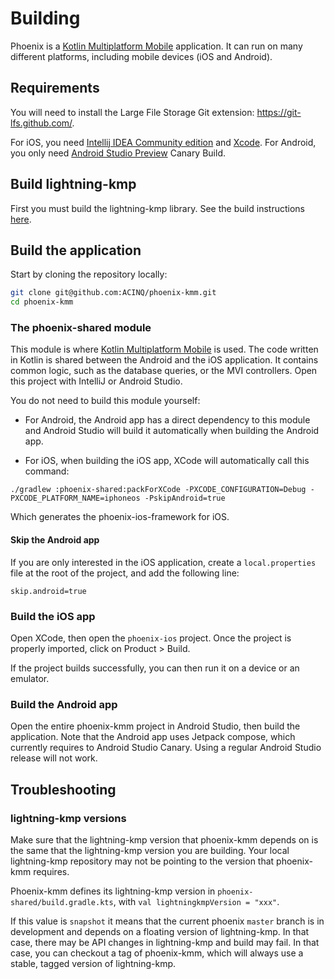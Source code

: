 # Building

Phoenix is a [Kotlin Multiplatform Mobile](https://kotlinlang.org/docs/mobile/home.html) application.
It can run on many different platforms, including mobile devices (iOS and Android).

## Requirements

You will need to install the Large File Storage Git extension: https://git-lfs.github.com/.

For iOS, you need [Intellij IDEA Community edition](https://www.jetbrains.com/idea/download/) and [Xcode](https://developer.apple.com/xcode/). For Android, you only need [Android Studio Preview](https://developer.android.com/studio/preview) Canary Build.

## Build lightning-kmp

First you must build the lightning-kmp library. See the build instructions [here](https://github.com/ACINQ/lightning-kmp/blob/master/BUILD.md).

## Build the application

Start by cloning the repository locally:

```sh
git clone git@github.com:ACINQ/phoenix-kmm.git
cd phoenix-kmm
```

### The phoenix-shared module

This module is where [Kotlin Multiplatform Mobile](https://kotlinlang.org/docs/mobile/home.html) is used. The code written in Kotlin is shared between the Android and the iOS application. It contains common logic, such as the database queries, or the MVI controllers. Open this project with IntelliJ or Android Studio.

You do not need to build this module yourself:

- For Android, the Android app has a direct dependency to this module and Android Studio will build it automatically when building the Android app. 

- For iOS, when building the iOS app, XCode will automatically call this command:

```
./gradlew :phoenix-shared:packForXCode -PXCODE_CONFIGURATION=Debug -PXCODE_PLATFORM_NAME=iphoneos -PskipAndroid=true
```

Which generates the phoenix-ios-framework for iOS.

#### Skip the Android app

If you are only interested in the iOS application, create a `local.properties` file at the root of the project, and add the following line:

```
skip.android=true
```

### Build the iOS app

Open XCode, then open the `phoenix-ios` project. Once the project is properly imported, click on Product > Build.

If the project builds successfully, you can then run it on a device or an emulator.

### Build the Android app

Open the entire phoenix-kmm project in Android Studio, then build the application. Note that the Android app uses Jetpack compose, which currently requires to Android Studio Canary. Using a regular Android Studio release will not work.

## Troubleshooting

### lightning-kmp versions

Make sure that the lightning-kmp version that phoenix-kmm depends on is the same that the lightning-kmp version you are building. Your local lightning-kmp repository may not be pointing to the version that phoenix-kmm requires.

Phoenix-kmm defines its lightning-kmp version in `phoenix-shared/build.gradle.kts`, with `val lightningkmpVersion = "xxx"`.

If this value is `snapshot` it means that the current phoenix `master` branch is in development and depends on a floating version of lightning-kmp. In that case, there may be API changes in lightning-kmp and build may fail. In that case, you can checkout a tag of phoenix-kmm, which will always use a stable, tagged version of lightning-kmp.
